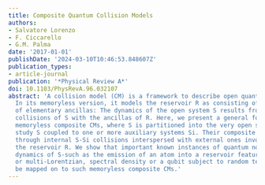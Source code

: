 ```yaml
---
title: Composite Quantum Collision Models
authors:
- Salvatore Lorenzo
- F. Ciccarello
- G.M. Palma
date: '2017-01-01'
publishDate: '2024-03-10T10:46:53.848607Z'
publication_types:
- article-journal
publication: '*Physical Review A*'
doi: 10.1103/PhysRevA.96.032107
abstract: 'A collision model (CM) is a framework to describe open quantum dynamics.
  In its memoryless version, it models the reservoir R as consisting of a large collection
  of elementary ancillas: The dynamics of the open system S results from successive
  collisions of S with the ancillas of R. Here, we present a general formulation of
  memoryless composite CMs, where S is partitioned into the very open system under
  study S coupled to one or more auxiliary systems Si. Their composite dynamics occurs
  through internal S-Si collisions interspersed with external ones involving Si and
  the reservoir R. We show that important known instances of quantum non-Markovian
  dynamics of S-such as the emission of an atom into a reservoir featuring a Lorentzian,
  or multi-Lorentzian, spectral density or a qubit subject to random telegraph noise-can
  be mapped on to such memoryless composite CMs.'
---
```

